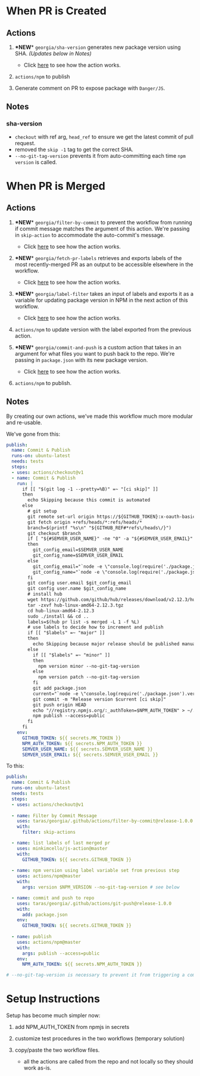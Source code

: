 # When PR is Created
## Actions
1. **\*NEW*** `georgia/sha-version` generates new package version using SHA. *(Updates below in Notes)*
    - Click [here](https://github.com/taras/georgia/tree/release-1.0.0/.github/actions/sha-version) to see how the action works.

2. `actions/npm` to publish

3. Generate comment on PR to expose package with `Danger/JS`.

## Notes
### sha-version
  - `checkout` with ref arg, `head_ref` to ensure we get the latest commit of pull request.
  - removed the `skip -1` tag to get the correct SHA.
  - `--no-git-tag-version` prevents it from auto-committing each time `npm version` is called.

# When PR is Merged
## Actions
1. **\*NEW*** `georgia/filter-by-commit` to prevent the workflow from running if commit message matches the argument of this action. We're passing in `skip-action` to accommodate the auto-commit's message.
    - Click [here](https://github.com/taras/georgia/tree/release-1.0.0/.github/actions/filter-by-commit) to see how the action works.

2. **\*NEW*** `georgia/fetch-pr-labels` retrieves and exports labels of the most recently-merged PR as an output to be accessible elsewhere in the workflow.
    - Click [here](https://github.com/minkimcello/js-action) to see how the action works.

2. **\*NEW*** `georgia/label-filter` takes an input of labels and exports it as a variable for updating package version in NPM in the next action of this workflow.
    - Click [here](https://github.com/minkimcello/label-sorter) to see how the action works.

3. `actions/npm` to update version with the label exported from the previous action.

4. **\*NEW*** `georgia/commit-and-push` is a custom action that takes in an argument for what files you want to push back to the repo. We're passing in `package.json` with its new package version.
    - Click [here](https://github.com/taras/georgia/tree/release-1.0.0/.github/actions/git-push) to see how the action works.

5. `actions/npm` to publish.

## Notes
By creating our own actions, we've made this workflow much more modular and re-usable.

We've gone from this:

```yaml
publish:
  name: Commit & Publish
  runs-on: ubuntu-latest
  needs: tests
  steps:
  - uses: actions/checkout@v1
  - name: Commit & Publish
    run: |
      if [[ "$(git log -1 --pretty=%B)" =~ "[ci skip]" ]]
      then 
        echo Skipping because this commit is automated
      else
        # git setup
        git remote set-url origin https://${GITHUB_TOKEN}:x-oauth-basic@github.com/${GITHUB_REPOSITORY}.git
        git fetch origin +refs/heads/*:refs/heads/*
        branch=$(printf "%s\n" "${GITHUB_REF#*refs\/heads\/}")
        git checkout $branch
        if [ "${#SEMVER_USER_NAME}" -ne "0" -a "${#SEMVER_USER_EMAIL}" -ne "0" ]
        then
          git_config_email=$SEMVER_USER_NAME
          git_config_name=$SEMVER_USER_EMAIL
        else
          git_config_email="`node -e \"console.log(require('./package.json').author.email)\"`"
          git_config_name="`node -e \"console.log(require('./package.json').author.name)\"`"
        fi
        git config user.email $git_config_email
        git config user.name $git_config_name
        # install hub
        wget https://github.com/github/hub/releases/download/v2.12.3/hub-linux-amd64-2.12.3.tgz
        tar -zxvf hub-linux-amd64-2.12.3.tgz
        cd hub-linux-amd64-2.12.3
        sudo ./install && cd ..
        labels=$(hub pr list -s merged -L 1 -f %L)
        # use labels to decide how to increment and publish
        if [[ "$labels" =~ "major" ]]
        then
          echo Skipping because major release should be published manually
        else 
          if [[ "$labels" =~ "minor" ]]
          then
            npm version minor --no-git-tag-version 
          else
            npm version patch --no-git-tag-version
          fi
          git add package.json
          current="`node -e \"console.log(require('./package.json').version)\"`"
          git commit -m "Release version $current [ci skip]"
          git push origin HEAD
          echo "//registry.npmjs.org/:_authToken=$NPM_AUTH_TOKEN" > ~/.npmrc
          npm publish --access=public
        fi
      fi
    env:
      GITHUB_TOKEN: ${{ secrets.MK_TOKEN }} 
      NPM_AUTH_TOKEN: ${{ secrets.NPM_AUTH_TOKEN }}
      SEMVER_USER_NAME: ${{ secrets.SEMVER_USER_NAME }}
      SEMVER_USER_EMAIL: ${{ secrets.SEMVER_USER_EMAIL }}
```

To this:
```yaml
publish:
  name: Commit & Publish
  runs-on: ubuntu-latest
  needs: tests
  steps:
  - uses: actions/checkout@v1
  
  - name: Filter by Commit Message
    uses: taras/georgia/.github/actions/filter-by-commit@release-1.0.0
    with:
      filter: skip-actions

  - name: list labels of last merged pr
    uses: minkimcello/js-action@master
    with:
      GITHUB_TOKEN: ${{ secrets.GITHUB_TOKEN }}
  
  - name: npm version using label variable set from previous step
    uses: actions/npm@master
    with:
      args: version $NPM_VERSION --no-git-tag-version # see below

  - name: commit and push to repo
    uses: taras/georgia/.github/actions/git-push@release-1.0.0
    with:
      add: package.json
    env:
      GITHUB_TOKEN: ${{ secrets.GITHUB_TOKEN }}
  
  - name: publish
    uses: actions/npm@master
    with:
      args: publish --access=public
    env:
      NPM_AUTH_TOKEN: ${{ secrets.NPM_AUTH_TOKEN }}

# --no-git-tag-version is necessary to prevent it from triggering a commit
```

# Setup Instructions
Setup has become much simpler now:

1. add NPM_AUTH_TOKEN from npmjs in secrets

2. customize test procedures in the two workflows (temporary solution)

3. copy/paste the two workflow files.
    - all the actions are called from the repo and not locally so they should work as-is.